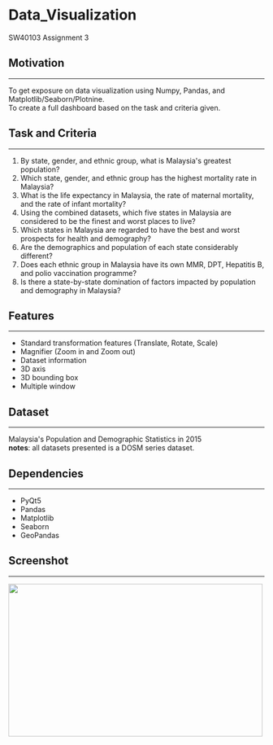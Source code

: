 # Data_Visualization
SW40103 Assignment 3

## Motivation
------------------
To get exposure on data visualization using Numpy, Pandas, and Matplotlib/Seaborn/Plotnine. <br />
To create a full dashboard based on the task and criteria given.


## Task and Criteria
------------------
1. By state, gender, and ethnic group, what is Malaysia's greatest population?
2. Which state, gender, and ethnic group has the highest mortality rate in Malaysia?
3. What is the life expectancy in Malaysia, the rate of maternal mortality, and the rate of infant
mortality?
4. Using the combined datasets, which five states in Malaysia are considered to be the finest and
worst places to live?
5. Which states in Malaysia are regarded to have the best and worst prospects for health and
demography?
6. Are the demographics and population of each state considerably different?
7. Does each ethnic group in Malaysia have its own MMR, DPT, Hepatitis B, and polio vaccination programme?
8. Is there a state-by-state domination of factors impacted by population and demography in Malaysia?


## Features
------------------
- Standard transformation features (Translate, Rotate, Scale) 
- Magnifier (Zoom in and Zoom out) 
- Dataset information 
- 3D axis 
- 3D bounding box 
- Multiple window


## Dataset
------------------
Malaysia's Population and Demographic Statistics in 2015 <br />
**notes**: all datasets presented is a DOSM series dataset.


## Dependencies
------------------
- PyQt5 
- Pandas
- Matplotlib
- Seaborn
- GeoPandas


## Screenshot
------------------
<img src="https://github.com/CelineWong72/DICOM_Visualization/blob/f08f5519bb247c6adde74305b4d8f7aea16a5ba7/outputs/ass1_mainapp.PNG" width="500" height="300">
